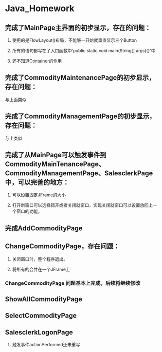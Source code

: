 # Java_Homework

## 完成了MainPage主界面的初步显示，存在的问题：

1. 使用的是FlowLayout()布局，不能够一开始就垂直显示三个Button

2. 所有的语句都写在了入口函数中'public static void main(String[] args){}'中

3. 还不知道Container的作用

## 完成了CommodityMaintenancePage的初步显示，存在问题：

与上面类似

## 完成了CommodityManagementPage的初步显示，存在问题：

与上类似

## 完成了从MainPage可以触发事件到CommodityMainTenancePage、CommodityManagementPage、SalesclerkPage中，可以完善的地方：

1. 可以设置固定JFrame的大小

2. 打开新窗口可以选择错开或者关闭就窗口，实现关闭就窗口可以设置放回上一个窗口的功能。

## 完成AddCommodityPage

## ChangeCommodityPage，存在问题：

1. 关闭窗口时，整个程序退出。

2. 将所有的合并在一个JFrame上 

### ChangeCommodityPage 问题基本上完成，后续将继续修改

## ShowAllCommodityPage

## SelectCommodityPage

## SalesclerkLogonPage

1. 触发事件actionPerformed还未重写


